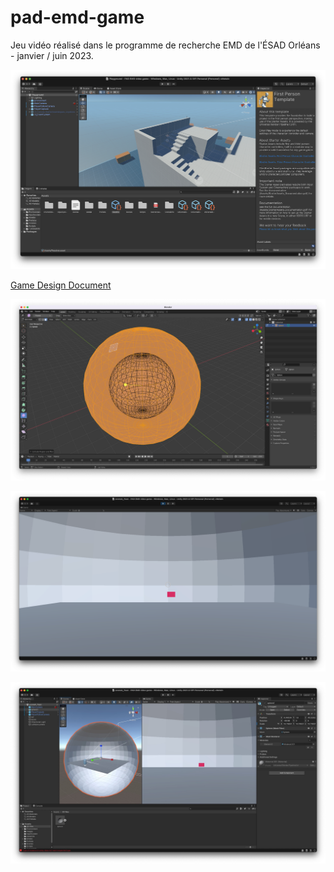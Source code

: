 # pad-emd-game
Jeu vidéo réalisé dans le programme de recherche EMD de l'ÉSAD Orléans - janvier / juin 2023.

![capture.png](capture.png)

[Game Design Document](https://docs.google.com/document/d/1t_v4hHnD7XmxfCpN2FbWaEube1twnvBMK7OD0xdQHNY/edit?usp=sharing)

![](16-03-02.png)

![](16-03-01.png)

![](16-03-03.jpg)